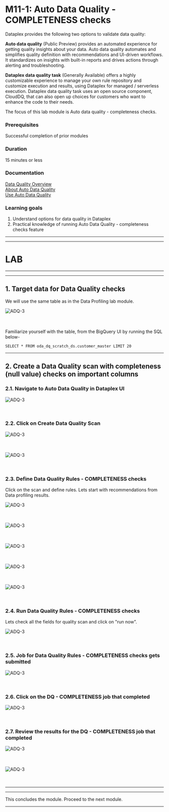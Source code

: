 
# M11-1: Auto Data Quality - COMPLETENESS checks

Dataplex provides the following two options to validate data quality:

**Auto data quality** (Public Preview) provides an automated experience for getting quality insights about your data. Auto data quality automates and simplifies quality definition with recommendations and UI-driven workflows. It standardizes on insights with built-in reports and drives actions through alerting and troubleshooting.

**Dataplex data quality task** (Generally Available) offers a highly customizable experience to manage your own rule repository and customize execution and results, using Dataplex for managed / serverless execution. Dataplex data quality task uses an open source component, CloudDQ, that can also open up choices for customers who want to enhance the code to their needs.

The focus of this lab module is Auto data quality - completeness checks.

### Prerequisites

Successful completion of prior modules

### Duration

15 minutes or less

### Documentation 

[Data Quality Overview](https://cloud.google.com/dataplex/docs/data-quality-overview)<br>
[About Auto Data Quality](https://cloud.google.com/dataplex/docs/auto-data-quality-overview)<br>
[Use Auto Data Quality](https://cloud.google.com/dataplex/docs/use-auto-data-quality)<br>


### Learning goals

1. Understand options for data quality in Dataplex
2. Practical knowledge of running Auto Data Quality - completeness checks feature

<hr>
<hr>

# LAB

<hr>
<hr>

## 1. Target data for Data Quality checks

We will use the same table as in the Data Profiling lab module.

![ADQ-3](../01-images/module-10-1-04.png)   
<br><br>

Familiarize yourself with the table, from the BigQuery UI by running the SQL below-

```
SELECT * FROM oda_dq_scratch_ds.customer_master LIMIT 20

```

<hr>

## 2. Create a Data Quality scan with completeness (null value) checks on important columns

### 2.1. Navigate to Auto Data Quality in Dataplex UI

![ADQ-3](../01-images/module-11-1-11.png)   
<br><br>

### 2.2. Click on Create Data Quality Scan

![ADQ-3](../01-images/module-11-1-12.png)   
<br><br>

![ADQ-3](../01-images/module-11-1-13.png)   
<br><br>

### 2.3. Define Data Quality Rules - COMPLETENESS checks

Click on the scan and define rules. Lets start with recommendations from Data profiling results.

![ADQ-3](../01-images/module-11-1-17.png)   
<br><br>

![ADQ-3](../01-images/module-11-1-18.png)   
<br><br>

![ADQ-3](../01-images/module-11-1-19.png)   
<br><br>

![ADQ-3](../01-images/module-11-1-20.png)   
<br><br>

![ADQ-3](../01-images/module-11-1-21.png)   
<br><br>


### 2.4. Run Data Quality Rules - COMPLETENESS checks

Lets check all the fields for quality scan and click on "run now".

![ADQ-3](../01-images/module-11-1-22.png)   
<br><br>

### 2.5. Job for Data Quality Rules - COMPLETENESS checks gets submitted

![ADQ-3](../01-images/module-11-1-23.png)   
<br><br>

### 2.6. Click on the DQ - COMPLETENESS job that completed

![ADQ-3](../01-images/module-11-1-24.png)   
<br><br>

### 2.7. Review the results for the DQ - COMPLETENESS job that completed

![ADQ-3](../01-images/module-11-1-25.png)   
<br><br>

![ADQ-3](../01-images/module-11-1-26.png)   
<br><br>

<hr>

<hr>

This concludes the module. Proceed to the next module.

<hr>





